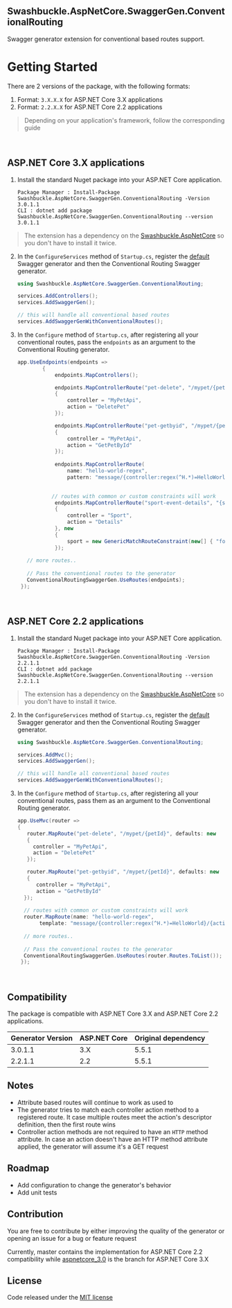 ## Swashbuckle.AspNetCore.SwaggerGen.ConventionalRouting

Swagger generator extension for conventional based routes support.

# Getting Started #

There are 2 versions of the package, with the following formats:
1. Format: `3.X.X.X` for ASP.NET Core 3.X applications
2. Format: `2.2.X.X` for ASP.NET Core 2.2 applications

> Depending on your application's framework, follow the corresponding guide
<br/>

## ASP.NET Core 3.X applications

1. Install the standard Nuget package into your ASP.NET Core application.

    ```
    Package Manager : Install-Package Swashbuckle.AspNetCore.SwaggerGen.ConventionalRouting -Version 3.0.1.1
    CLI : dotnet add package Swashbuckle.AspNetCore.SwaggerGen.ConventionalRouting --version 3.0.1.1
    ```
> The extension has a dependency on the [Swashbuckle.AspNetCore](https://github.com/domaindrivendev/Swashbuckle.AspNetCore) so you don't have to install it twice.


2. In the `ConfigureServices` method of `Startup.cs`, register the [default](https://www.nuget.org/packages/Swashbuckle.AspNetCore.SwaggerGen) Swagger generator and then the Conventional Routing Swagger generator.
    ```csharp
    using Swashbuckle.AspNetCore.SwaggerGen.ConventionalRouting;
    ```
    
    ```csharp
    services.AddControllers();
    services.AddSwaggerGen();
    
    // this will handle all conventional based routes
    services.AddSwaggerGenWithConventionalRoutes();
    ```
    
 3. In the `Configure` method of `Startup.cs`, after registering all your conventional routes, pass the `endpoints` as an argument to the Conventional Routing generator.
    
    ```csharp
    app.UseEndpoints(endpoints =>
            {
                endpoints.MapControllers();

                endpoints.MapControllerRoute("pet-delete", "/mypet/{petId}", defaults: new
                {
                    controller = "MyPetApi",
                    action = "DeletePet"
                });

                endpoints.MapControllerRoute("pet-getbyid", "/mypet/{petId}", defaults: new
                {
                    controller = "MyPetApi",
                    action = "GetPetById"
                });
                
                endpoints.MapControllerRoute(
                    name: "hello-world-regex",
                    pattern: "message/{controller:regex(^H.*)=HelloWorld}/{action:regex(^Index$|^About$)=Index}/{message:alpha?}");

      
               // routes with common or custom constraints will work
                endpoints.MapControllerRoute("sport-event-details", "{sport}/{event}/{eventId:int}", new
                {
                    controller = "Sport",
                    action = "Details"
                }, new
                {
                    sport = new GenericMatchRouteConstraint(new[] { "football", "volley" })
                });
           
       // more routes..
       
       // Pass the conventional routes to the generator
       ConventionalRoutingSwaggerGen.UseRoutes(endpoints);
     });
    ```
<br/> 

## ASP.NET Core 2.2 applications

1. Install the standard Nuget package into your ASP.NET Core application.

    ```
    Package Manager : Install-Package Swashbuckle.AspNetCore.SwaggerGen.ConventionalRouting -Version 2.2.1.1
    CLI : dotnet add package Swashbuckle.AspNetCore.SwaggerGen.ConventionalRouting --version 2.2.1.1
    ```
> The extension has a dependency on the [Swashbuckle.AspNetCore](https://github.com/domaindrivendev/Swashbuckle.AspNetCore) so you don't have to install it twice.


2. In the `ConfigureServices` method of `Startup.cs`, register the [default](https://www.nuget.org/packages/Swashbuckle.AspNetCore.SwaggerGen) Swagger generator and then the Conventional Routing Swagger generator.
    ```csharp
    using Swashbuckle.AspNetCore.SwaggerGen.ConventionalRouting;
    ```
    
    ```csharp
    services.AddMvc();
    services.AddSwaggerGen();
    
    // this will handle all conventional based routes
    services.AddSwaggerGenWithConventionalRoutes();
    ```
    
 3. In the `Configure` method of `Startup.cs`, after registering all your conventional routes, pass them as an argument to the Conventional Routing generator.
    
    ```csharp
    app.UseMvc(router =>
    {
       router.MapRoute("pet-delete", "/mypet/{petId}", defaults: new
       {
         controller = "MyPetApi",
         action = "DeletePet"
       });

       router.MapRoute("pet-getbyid", "/mypet/{petId}", defaults: new
       {
          controller = "MyPetApi",
          action = "GetPetById"
      });
      
      // routes with common or custom constraints will work
      router.MapRoute(name: "hello-world-regex",
           template: "message/{controller:regex(^H.*)=HelloWorld}/{action:regex(^Index$|^About$)=Index}/{message:alpha?}");
           
      // more routes..
      
      // Pass the conventional routes to the generator
      ConventionalRoutingSwaggerGen.UseRoutes(router.Routes.ToList());
     });
    ```

<br/>

## Compatibility ##

The package is compatible with ASP.NET Core 3.X and ASP.NET Core 2.2 applications.

|Generator Version|ASP.NET Core|Original dependency|
|----------|----------|----------|
|3.0.1.1|3.X|5.5.1|
|2.2.1.1|2.2|5.5.1|

## Notes ##
    
* Attribute based routes will continue to work as used to
* The generator tries to match each controller action method to a registered route. It case multiple routes meet the action's descriptor definition, then the first route wins
* Controller action methods are not required to have an `HTTP` method attribute. In case an action doesn't have an HTTP method attribute applied, the generator will assume it's a GET request

## Roadmap ##

* Add configuration to change the generator's behavior
* Add unit tests

## Contribution ##

You are free to contribute by either improving the quality of the generator or opening an issue for a bug or feature request

Currently, master contains the implementation for ASP.NET Core 2.2 compatibility while [aspnetcore_3.0](https://github.com/chsakell/Swashbuckle.AspNetCore.SwaggerGen.ConventionalRouting/tree/aspnetcore_3.0) is the branch for ASP.NET Core 3.X
    
## License ##
Code released under the <a href="https://github.com/chsakell/Swashbuckle.AspNetCore.SwaggerGen.ConventionalRouting/blob/master/LICENSE" target="_blank"> MIT license</a>
